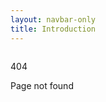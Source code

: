 ```yaml
---
layout: navbar-only
title: Introduction
---
```


<div class="container content section">
    <div class="columns">
        <div class="column is-8-widescreen is-offset-2-widescreen">
            <div class="hero is-danger">
                <div class="hero-body">
                    <p class="title">404</p>
                    <p class="subtitle">Page not found</p>
                </div>
            </div>
        </div>
    </div>
</div>
